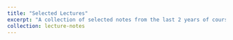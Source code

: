 ```yaml
---
title: "Selected Lectures"
excerpt: "A collection of selected notes from the last 2 years of courses I've taken"
collection: lecture-notes
---
```

